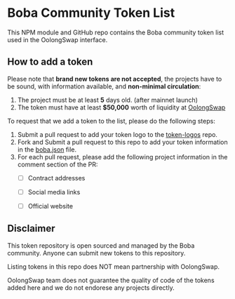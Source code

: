# Boba Community Token List

This NPM module and GitHub repo contains the Boba community token list used in the OolongSwap interface.

## How to add a token
Please note that __brand new tokens are not accepted__,
the projects have to be sound, with information available, and __non-minimal circulation__:
1. The project must be at least __5__ days old. (after mainnet launch)
2. The token must have at least __$50,000__ worth of liquidity at [OolongSwap](https://oolongswap.com/)

To request that we add a token to the list, please do the following steps:
1. Submit a pull request to add your token logo to the [token-logos](https://github.com/OolongSwap/token-logos) repo. 
2. Fork and Submit a pull request to this repo to add your token information in the [boba.json](https://github.com/OolongSwap/boba-community-token-list/blob/main/src/tokens/boba.json) file.
3. For each pull request, please add the following project information in the comment section of the PR: 
   - [ ] Contract addresses
   - [ ] Social media links
   - [ ] Official website


## Disclaimer

This token repository is open sourced and managed by the Boba community. Anyone can submit new tokens to this repository.  

Listing tokens in this repo does NOT mean partnership with OolongSwap.

OolongSwap team does not guarantee the quality of code of the tokens added here and we do not endorese any projects directly.  
